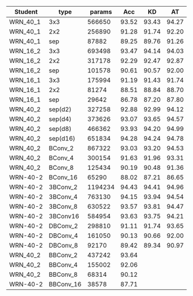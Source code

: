 | Student | type    | params     | Acc   | KD    | AT    |
|---------|---------|------------|-------|-------|-------|
|WRN_40_1 | 3x3     |  	566650   | 93.52 | 93.43 | 94.27 | 
|WRN_40_1 | 2x2     |   256890   | 91.28 | 91.74 | 92.20 |
|WRN_40_1 | sep     |   87882    | 89.25 | 89.76 | 91.26 | 
|WRN_16_2 | 3x3     |   693498   | 93.47 | 94.14 | 94.03 |
|WRN_16_2 | 2x2     |   317178   | 92.29 | 92.47 | 92.87 | 
|WRN_16_2 | sep     |   101578   | 90.61 | 90.57 | 92.00 | 
|WRN_16_1 | 3x3     |   175994   | 91.19 | 91.43 | 91.74 | 
|WRN_16_1 | 2x2     |   81274    | 88.51 | 88.84 | 88.70 |
|WRN_16_1 | sep     |   29642    | 86.78 | 87.20 | 87.80 | *
|WRN_40_2 | sep(d2) |   327258   | 92.88 | 92.99 | 94.12 |
|WRN_40_2 | sep(d4) |   373626   | 93.07 | 93.65 | 94.57 |
|WRN_40_2 | sep(d8) |   466362   | 93.93 | 94.20 | 94.99 |
|WRN_40_2 | sep(d16)|   651834   | 94.28 | 94.24 | 94.78 |
|WRN_40_2 | BConv_2 |   867322   | 93.03 | 93.20 | 94.53 |
|WRN_40_2 | BConv_4 |   300154   | 91.63 | 91.96 | 93.31 |
|WRN_40_2 | BConv_8 |   125434   | 90.19 | 90.48 | 91.36 |
|WRN-40-2 | BConv_16|   65290    | 88.02 | 87.21 | 86.65 |
|WRN-40-2 | 3BConv_2|   1194234  | 94.43 | 94.41 | 94.96 |
|WRN-40-2 | 3BConv_4|   763130   | 94.15 | 93.94 | 94.54 |
|WRN-40-2 | 3BConv_8|   630522   | 93.57 | 93.81 | 94.47 |
|WRN-40-2 | 3BConv16|   584954   | 93.63 | 93.75 | 94.21 |
|WRN-40-2 | DBConv_2|   298810   | 91.11 | 91.74 | 93.65 |
|WRN-40-2 | DBConv_4|   161050   | 90.13 | 90.66 | 92.00 |
|WRN-40-2 | DBConv_8|   92170    | 89.42 | 89.34 | 90.97 |
|WRN_40_2 |BBConv_2 |   437242   | 93.64 |
|WRN_40_2 |BBConv_4 |   155002   | 92.06 | 
|WRN_40_2 |BBConv_8 |   68314    | 90.12 | 
|WRN-40-2 |BBConv_16|   38578    | 87.71 |

